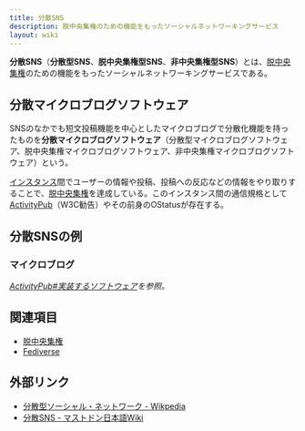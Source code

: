 ```yaml
---
title: 分散SNS
description: 脱中央集権のための機能をもったソーシャルネットワーキングサービス
layout: wiki
---
```

**分散SNS**（**分散型SNS**、**脱中央集権型SNS**、**非中央集権型SNS**）とは、[脱中央集権](decentralization)のための機能をもったソーシャルネットワーキングサービスである。

## 分散マイクロブログソフトウェア
SNSのなかでも短文投稿機能を中心としたマイクロブログで分散化機能を持ったものを**分散マイクロブログソフトウェア**（分散型マイクロブログソフトウェア、脱中央集権マイクロブログソフトウェア、非中央集権マイクロブログソフトウェア）という。

[インスタンス](instance)間でユーザーの情報や投稿、投稿への反応などの情報をやり取りすることで、[脱中央集権](decentralization)を達成している。このインスタンス間の通信規格として[ActivityPub](activitypub)（W3C勧告）やその前身のOStatusが存在する。

## 分散SNSの例
### マイクロブログ
*[ActivityPub#実装するソフトウェア](activitypub#実装するソフトウェア)を参照。*

## 関連項目
- [脱中央集権](decentralization)
- [Fediverse](fediverse)

## 外部リンク
- [分散型ソーシャル・ネットワーク - Wikpedia](https://ja.wikipedia.org/wiki/%E5%88%86%E6%95%A3%E5%9E%8B%E3%82%BD%E3%83%BC%E3%82%B7%E3%83%A3%E3%83%AB%E3%83%BB%E3%83%8D%E3%83%83%E3%83%88%E3%83%AF%E3%83%BC%E3%82%AF)
- [分散SNS - マストドン日本語Wiki](https://ja.mstdn.wiki/%E5%88%86%E6%95%A3SNS)
